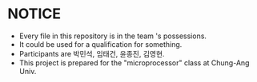 # NOTICE

- Every file in this repository is in the team 's possessions.
- It could be used for a qualification for something.
- Participants are 박민석, 임태건, 윤종진, 김영현.
- This project is prepared for the "microprocessor" class at Chung-Ang Univ. 
